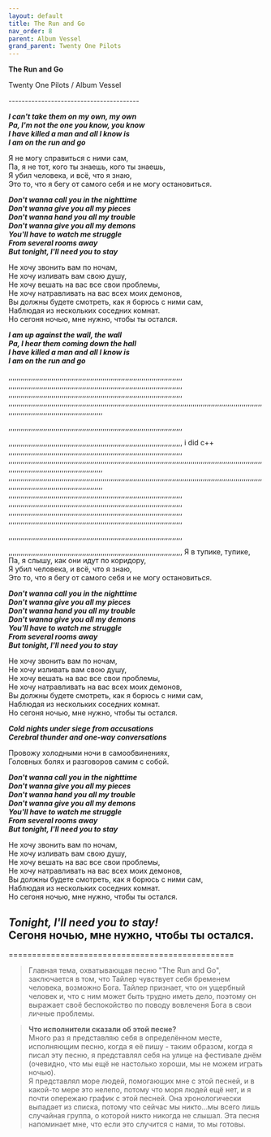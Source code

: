 ```yaml
---  
layout: default  
title: The Run and Go  
nav_order: 8  
parent: Album Vessel  
grand_parent: Twenty One Pilots  
---  
```


**The Run and Go**
<p>
Twenty One Pilots / Album Vessel
</p>  
----------------------------------------

**_I can't take them on my own, my own  
Pa, I'm not the one you know, you know  
I have killed a man and all I know is  
I am on the run and go_**   

Я не могу справиться с ними сам,  
Па, я не тот, кого ты знаешь, кого ты знаешь,  
Я убил человека, и всё, что я знаю,  
Это то, что я бегу от самого себя и не могу остановиться.

**_Don't wanna call you in the nighttime  
Don't wanna give you all my pieces  
Don't wanna hand you all my trouble  
Don't wanna give you all my demons  
You'll have to watch me struggle  
From several rooms away  
But tonight, I'll need you to stay_**  

Не хочу звонить вам по ночам,  
Не хочу изливать вам свою душу,  
Не хочу вешать на вас все свои проблемы,  
Не хочу натравливать на вас всех моих демонов,  
Вы должны будете смотреть, как я борюсь с ними сам,  
Наблюдая из нескольких соседних комнат.  
Но сегоня ночью, мне нужно, чтобы ты остался.  

**_I am up against the wall, the wall  
Pa, I hear them coming down the hall  
I have killed a man and all I know is  
I am on the run and go_**  


,,,,,,,,,,,,,,,,,,,,,,,,,,,,,,,,,,,,,,,,,,,,,,,,,,,,,,,,,,,,,,,,,,,,,,,,,,,,,,,,,,,,,
,,,,,,,,,,,,,,,,,,,,,,,,,,,,,,,,,,,,,,,,,,,,,,,,,,,,,,,,,,,,,,,,,,,,,,,,,,,,,,,,,,,,,
,,,,,,,,,,,,,,,,,,,,,,,,,,,,,,,,,,,,,,,,,,,,,,,,,,,,,,,,,,,,,,,,,,,,,,,,,,,,,,,,,,,,,
,,,,,,,,,,,,,,,,,,,,,,,,,,,,,,,,,,,,,,,,,,,,,,,,,,,,,,,,,,,,,,,,,,,,,,,,,,,,,,,,,,,,,,,,,,,,,,,,,,,,,,,,,,,,,,,,,,,,,,,,,,,,,,,,,,,,,,,,,,,,,,,,,,,,,,,,,,,,,,,,,,,,,,,,,,

,,,,,,,,,,,,,,,,,,,,,,,,,,,,,,,,,,,,,,,,,,,,,,,,,,,,,,,,,,,,,,,,,,,,,,,,,,,,,,,,,,,,,

,,,,,,,,,,,,,,,,,,,,,,,,,,,,,,,,,,,,,,,,,,,,,,,,,,,,,,,,,,,,,,,,,,,,,,,,,,,,,,,,,,,,,
i did c++
,,,,,,,,,,,,,,,,,,,,,,,,,,,,,,,,,,,,,,,,,,,,,,,,,,,,,,,,,,,,,,,,,,,,,,,,,,,,,,,,,,,,,
,,,,,,,,,,,,,,,,,,,,,,,,,,,,,,,,,,,,,,,,,,,,,,,,,,,,,,,,,,,,,,,,,,,,,,,,,,,,,,,,,,,,,,,,,,,,,,,,,,,,,,,,,,,,,,,,,,,,,,,,,,,,,,,,,,,,,,,,,,,,,,,,,,,,,,,,,,,,,,,,,,,,,,,,,,
,,,,,,,,,,,,,,,,,,,,,,,,,,,,,,,,,,,,,,,,,,,,,,,,,,,,,,,,,,,,,,,,,,,,,,,,,,,,,,,,,,,,,,,,,,,,,,,,,,,,,,,,,,,,,,,,,,,,,,,,,,,,,,,,,,,,,,,,,,,,,,,,,,,,,,,,,,,,,,,,,,,,,,,,,,
,,,,,,,,,,,,,,,,,,,,,,,,,,,,,,,,,,,,,,,,,,,,,,,,,,,,,,,,,,,,,,,,,,,,,,,,,,,,,,,,,,,,,
,,,,,,,,,,,,,,,,,,,,,,,,,,,,,,,,,,,,,,,,,,,,,,,,,,,,,,,,,,,,,,,,,,,,,,,,,,,,,,,,,,,,,
,,,,,,,,,,,,,,,,,,,,,,,,,,,,,,,,,,,,,,,,,,,,,,,,,,,,,,,,,,,,,,,,,,,,,,,,,,,,,,,,,,,,,
,,,,,,,,,,,,,,,,,,,,,,,,,,,,,,,,,,,,,,,,,,,,,,,,,,,,,,,,,,,,,,,,,,,,,,,,,,,,,,,,,,,,,


,,,,,,,,,,,,,,,,,,,,,,,,,,,,,,,,,,,,,,,,,,,,,,,,,,,,,,,,,,,,,,,,,,,,,,,,,,,,,,,,,,,,,

,,,,,,,,,,,,,,,,,,,,,,,,,,,,,,,,,,,,,,,,,,,,,,,,,,,,,,,,,,,,,,,,,,,,,,,,,,,,,,,,,,,,,
Я в тупике, тупике,  
Па, я слышу, как они идут по коридору,  
Я убил человека, и всё, что я знаю,  
Это то, что я бегу от самого себя и не могу остановиться.

**_Don't wanna call you in the nighttime  
Don't wanna give you all my pieces  
Don't wanna hand you all my trouble  
Don't wanna give you all my demons  
You'll have to watch me struggle  
From several rooms away  
But tonight, I'll need you to stay_**  

Не хочу звонить вам по ночам,  
Не хочу изливать вам свою душу,  
Не хочу вешать на вас все свои проблемы,  
Не хочу натравливать на вас всех моих демонов,  
Вы должны будете смотреть, как я борюсь с ними сам,  
Наблюдая из нескольких соседних комнат.  
Но сегоня ночью, мне нужно, чтобы ты остался.  

**_Cold nights under siege from accusations  
Cerebral thunder and one-way conversations_**  

Провожу холодными ночи в самообвинениях,  
Головных болях и разговоров самим с собой.  

**_Don't wanna call you in the nighttime  
Don't wanna give you all my pieces  
Don't wanna hand you all my trouble  
Don't wanna give you all my demons  
You'll have to watch me struggle  
From several rooms away  
But tonight, I'll need you to stay_**  

Не хочу звонить вам по ночам,  
Не хочу изливать вам свою душу,  
Не хочу вешать на вас все свои проблемы,  
Не хочу натравливать на вас всех моих демонов,  
Вы должны будете смотреть, как я борюсь с ними сам,  
Наблюдая из нескольких соседних комнат.  
Но сегоня ночью, мне нужно, чтобы ты остался.  

**_Tonight, I'll need you to stay!_**  
Сегоня ночью, мне нужно, чтобы ты остался.  
------------------------------------------------
================================================

> Главная тема, охватывающая песню "The Run and Go", заключается в том, что Тайлер чувствует себя бременем человека, возможно Бога. Тайлер признает, что он ущербный человек и, что с ним может быть трудно иметь дело, поэтому он выражает своё беспокойство по поводу вовлеченя Бога в свои личные проблемы.  

> **Что исполнители сказали об этой песне?**  
Много раз я представляю себя в определённом месте, исполняющим песню, когда я её пишу - таким образом, когда я писал эту песню, я представлял себя на улице на фестивале днём (очевидно, что мы ещё не настолько хороши, мы не можем играть ночью).  
Я представлял море людей, помогающих мне с этой песней, и в какой-то мере это нелепо, потому что моря людей ещё нет, и я почти опережаю график с этой песней. Она хронологически выпадает из списка, потому что сейчас мы никто...мы всего лишь случайная группа, о которой никто никогда не слышал. Эта песня напоминает мне, что если это случится с нами, то мы готовы.
